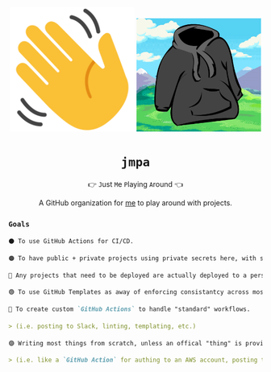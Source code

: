 <p align="center">
  <img height=49% width=49% src="https://raw.githubusercontent.com/jmpa-io/.github/master/wave.png">
  <img height=49% width=49% src="https://raw.githubusercontent.com/jmpa-io/.github/master/logo.png">
</p>

<div align="center">

# `jmpa`

👉 `J`ust `M`e `P`laying `A`round 👈

A GitHub organization for [me](https://github.com/jcleal) to play around with projects.

</div>

### **`Goals`**

```markdown
⚫ To use GitHub Actions for CI/CD.

🟠 To have public + private projects using private secrets here, with some secrets being automatically rotated.

🔴 Any projects that need to be deployed are actually deployed to a personal AWS account.

🟢 To use GitHub Templates as away of enforcing consistantcy across most repositories.

🔵 To create custom `GitHub Actions` to handle "standard" workflows.

> (i.e. posting to Slack, linting, templating, etc.)

🟣 Writing most things from scratch, unless an offical "thing" is provided that can be trusted (or if it would be fun to write from scratch).

> (i.e. like a `GitHub Action` for authing to an AWS account, posting to Slack, etc.)
```